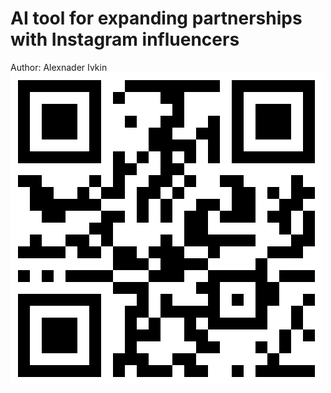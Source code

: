 # AI tool for expanding partnerships with Instagram influencers

Author: Alexnader Ivkin
![](/qr.jpg)
